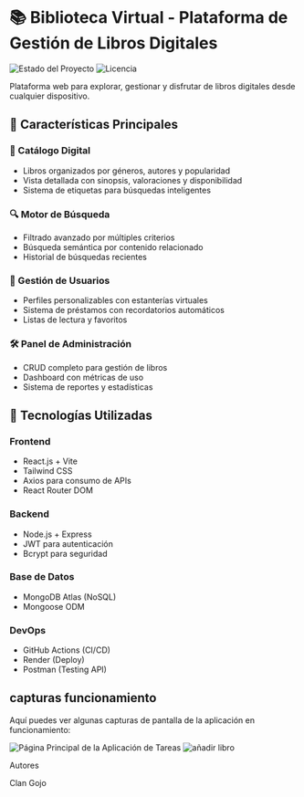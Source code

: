 # 📚 Biblioteca Virtual - Plataforma de Gestión de Libros Digitales

![Estado del Proyecto](https://img.shields.io/badge/Estado-En%20Desarrollo-yellow) 
![Licencia](https://img.shields.io/badge/Licencia-MIT-green)

Plataforma web para explorar, gestionar y disfrutar de libros digitales desde cualquier dispositivo.

## 🌟 Características Principales

### 📖 Catálogo Digital
- Libros organizados por géneros, autores y popularidad
- Vista detallada con sinopsis, valoraciones y disponibilidad
- Sistema de etiquetas para búsquedas inteligentes

### 🔍 Motor de Búsqueda
- Filtrado avanzado por múltiples criterios
- Búsqueda semántica por contenido relacionado
- Historial de búsquedas recientes

### 👤 Gestión de Usuarios
- Perfiles personalizables con estanterías virtuales
- Sistema de préstamos con recordatorios automáticos
- Listas de lectura y favoritos

### 🛠️ Panel de Administración
- CRUD completo para gestión de libros
- Dashboard con métricas de uso
- Sistema de reportes y estadísticas

## 🚀 Tecnologías Utilizadas

### Frontend
- React.js + Vite
- Tailwind CSS
- Axios para consumo de APIs
- React Router DOM

### Backend
- Node.js + Express
- JWT para autenticación
- Bcrypt para seguridad

### Base de Datos
- MongoDB Atlas (NoSQL)
- Mongoose ODM

### DevOps
- GitHub Actions (CI/CD)
- Render (Deploy)
- Postman (Testing API)


## capturas funcionamiento
Aquí puedes ver algunas capturas de pantalla de la aplicación en funcionamiento:

![Página Principal de la Aplicación de Tareas](screenshots/main_page.png)
![añadir libro]([screenshots/create_task.png](https://github.com/KeiXXX19/Librer-a-Virtual/blob/7aab50b3e7a88371b99f51caf8c39f581fa4e7b8/Agregar%20Libro.jpg))



Autores

Clan Gojo


